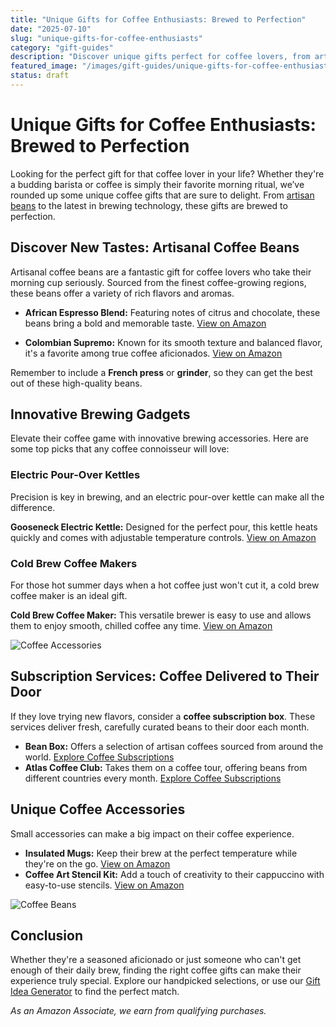 ```yaml
---
title: "Unique Gifts for Coffee Enthusiasts: Brewed to Perfection"
date: "2025-07-10"
slug: "unique-gifts-for-coffee-enthusiasts"
category: "gift-guides"
description: "Discover unique gifts perfect for coffee lovers, from artisanal beans to innovative brewers that enhance their morning ritual."
featured_image: "/images/gift-guides/unique-gifts-for-coffee-enthusiasts/banner.webp"
status: draft
---
```


# Unique Gifts for Coffee Enthusiasts: Brewed to Perfection

Looking for the perfect gift for that coffee lover in your life? Whether they're a budding barista or coffee is simply their favorite morning ritual, we’ve rounded up some unique coffee gifts that are sure to delight. From [artisan beans](best-coffee-makers) to the latest in brewing technology, these gifts are brewed to perfection.

## Discover New Tastes: Artisanal Coffee Beans

Artisanal coffee beans are a fantastic gift for coffee lovers who take their morning cup seriously. Sourced from the finest coffee-growing regions, these beans offer a variety of rich flavors and aromas.

- **African Espresso Blend:** Featuring notes of citrus and chocolate, these beans bring a bold and memorable taste. [View on Amazon](https://www.amazon.com/s?k=african+espresso+blend&tag=bright-gift-20)

- **Colombian Supremo:** Known for its smooth texture and balanced flavor, it's a favorite among true coffee aficionados. [View on Amazon](https://www.amazon.com/s?k=colombian+supremo&tag=bright-gift-20)

Remember to include a **French press** or **grinder**, so they can get the best out of these high-quality beans.

## Innovative Brewing Gadgets

Elevate their coffee game with innovative brewing accessories. Here are some top picks that any coffee connoisseur will love:

### Electric Pour-Over Kettles
Precision is key in brewing, and an electric pour-over kettle can make all the difference.

**Gooseneck Electric Kettle:** Designed for the perfect pour, this kettle heats quickly and comes with adjustable temperature controls. [View on Amazon](https://www.amazon.com/s?k=gooseneck+electric+kettle&tag=bright-gift-20)

### Cold Brew Coffee Makers
For those hot summer days when a hot coffee just won't cut it, a cold brew coffee maker is an ideal gift.

**Cold Brew Coffee Maker:** This versatile brewer is easy to use and allows them to enjoy smooth, chilled coffee any time. [View on Amazon](https://www.amazon.com/s?k=cold+brew+coffee+maker&tag=bright-gift-20)

![Coffee Accessories](https://images.unsplash.com/photo-1494599948593-3fb89341c4dd?ixid=MnwxMjA3fDB8MHxwaG90by1wYWdlfHx8fGVufDB8fHx8&auto=format&fit=crop&w=1950&q=80)

## Subscription Services: Coffee Delivered to Their Door

If they love trying new flavors, consider a **coffee subscription box**. These services deliver fresh, carefully curated beans to their door each month.

- **Bean Box:** Offers a selection of artisan coffees sourced from around the world. [Explore Coffee Subscriptions](https://beanbox.com)
- **Atlas Coffee Club:** Takes them on a coffee tour, offering beans from different countries every month. [Explore Coffee Subscriptions](https://atlascoffeeclub.com)

## Unique Coffee Accessories

Small accessories can make a big impact on their coffee experience.

- **Insulated Mugs:** Keep their brew at the perfect temperature while they're on the go. [View on Amazon](https://www.amazon.com/s?k=insulated+coffee+mugs&tag=bright-gift-20)
- **Coffee Art Stencil Kit:** Add a touch of creativity to their cappuccino with easy-to-use stencils. [View on Amazon](https://www.amazon.com/s?k=coffee+art+stencil+kit&tag=bright-gift-20)

![Coffee Beans](https://images.unsplash.com/photo-1593814293160-de6abb3dd9f4?ixid=MnwxMjA3fDB8MHxwaG90by1wYWdlfHx8fGVufDB8fHx8&auto=format&fit=crop&w=1950&q=80)

## Conclusion

Whether they're a seasoned aficionado or just someone who can't get enough of their daily brew, finding the right coffee gifts can make their experience truly special. Explore our handpicked selections, or use our [Gift Idea Generator](coffee-gifts) to find the perfect match.

*As an Amazon Associate, we earn from qualifying purchases.*